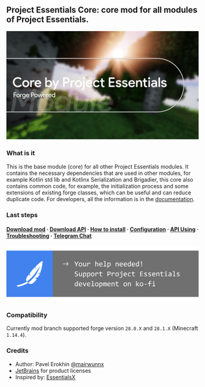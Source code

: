 ## Project Essentials Core: core mod for all modules of Project Essentials.

<img src="./assets/core_social_logo.jpg">

### What is it

This is the base module (core) for all other Project Essentials modules. It contains the necessary dependencies that are used in other modules, for example Kotlin std lib and Kotlinx Serialization and Brigadier, this core also contains common code, for example, the initialization process and some extensions of existing forge classes, which can be useful and can reduce duplicate code. For developers, all the information is in the [documentation](https://mairwunnx.gitbook.io/project-essentials/project-essentials-core#using-as-api).

### Last steps

#### [Download mod](https://github.com/ProjectEssentials/ProjectEssentials-Core/releases/download/v1.14.4-1.2.1/ProjectEssentials-Core-MOD-1.14.4-1.2.1.jar) · [Download API](https://github.com/ProjectEssentials/ProjectEssentials-Core/releases/download/v1.14.4-1.2.1/ProjectEssentials-Core-API-1.14.4-1.2.1.jar) · [How to install](https://mairwunnx.gitbook.io/project-essentials/project-essentials-core#how-to-install) · [Configuration](https://mairwunnx.gitbook.io/project-essentials/project-essentials-core#configuration) · [API Using](https://mairwunnx.gitbook.io/project-essentials/project-essentials-core#using-as-api) · [Troubleshooting](https://github.com/ProjectEssentials/ProjectEssentials-Core/issues/new/choose) · [Telegram Chat](https://t.me/minecraftforge)

<a href="https://ko-fi.com/mairwunnx" target="_blank"><img src="./assets/support_social.png"></a>

### Compatibility

Currently mod branch supported forge version `28.0.X` and `28.1.X` (Minecraft `1.14.4`).

### Credits

- Author: Pavel Erokhin [@mairwunnx](https://github.com/mairwunnx)
- [JetBrains](https://www.jetbrains.com/) for product licenses
- Inspired by: [EssentialsX](https://github.com/EssentialsX)
